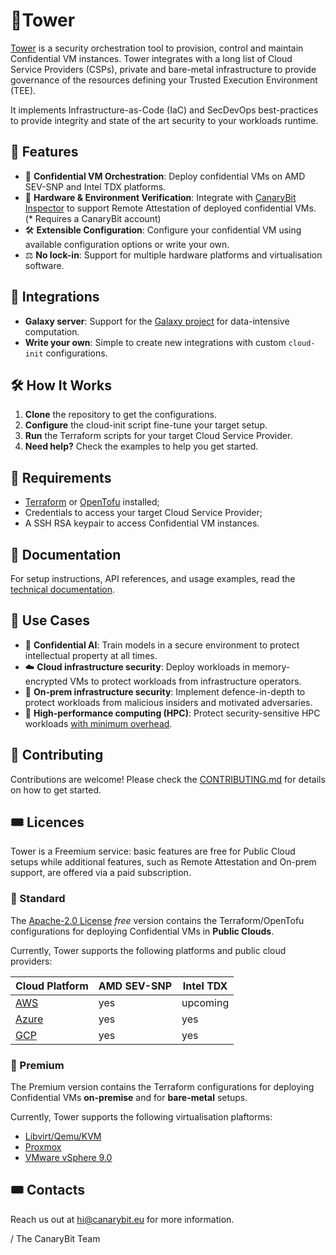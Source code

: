 # 🗼Tower  

[Tower](https://www.canarybit.eu/confidential-cloud-tower/) is a security orchestration tool to provision, control and 
maintain Confidential VM instances.
Tower integrates with a long list of Cloud Service Providers (CSPs), private and bare-metal infrastructure to provide 
governance of the resources defining your Trusted Execution Environment (TEE).

It implements Infrastructure-as-Code (IaC) and SecDevOps best-practices to provide integrity and state of the art security to your workloads runtime.

## 🌟 Features
- 🤹 **Confidential VM Orchestration**: Deploy confidential VMs on AMD SEV-SNP and Intel TDX platforms.
- 🔬 **Hardware & Environment Verification**: Integrate with [CanaryBit Inspector](https://www.canarybit.eu/confidential-cloud-inspector/) to support Remote Attestation of deployed confidential VMs. (* Requires a CanaryBit account)
- 🛠 **Extensible Configuration**: Configure your confidential VM using available configuration options or write your own.
- ⚖️ **No lock-in**: Support for multiple hardware platforms and virtualisation software.

## 🧩 Integrations
- **Galaxy server**: Support for the [Galaxy project](https://github.com/galaxyproject) for data-intensive computation.
- **Write your own**: Simple to create new integrations with custom `cloud-init` configurations.
  
## 🛠️ How It Works
1. **Clone** the repository to get the configurations.
2. **Configure** the cloud-init script fine-tune your target setup.
3. **Run** the Terraform scripts for your target Cloud Service Provider.  
4. **Need help?** Check the examples to help you get started.

## 🧱 Requirements
- [Terraform](https://developer.hashicorp.com/terraform) or [OpenTofu](https://opentofu.org/docs/intro/install/) installed;
- Credentials to access your target Cloud Service Provider;
- A SSH RSA keypair to access Confidential VM instances.

## 📖 Documentation
For setup instructions, API references, and usage examples, read the [technical documentation](https://docs.confidentialcloud.io/tower/).

## 🏀 Use Cases
- 🤖 **Confidential AI**: Train models in a secure environment to protect intellectual property at all times.
- ☁️ **Cloud infrastructure security**: Deploy workloads in memory-encrypted VMs to protect workloads from infrastructure operators.
- 🏰 **On-prem infrastructure security**: Implement defence-in-depth to protect workloads from malicious insiders and motivated adversaries.
- 💽 **High-performance computing (HPC)**: Protect security-sensitive HPC workloads 
[with minimum overhead](https://www.canarybit.eu/research-and-technological-leadership/).

## 💪 Contributing
Contributions are welcome! Please check the [CONTRIBUTING.md](CONTRIBUTING.md) for details on how to get started.

## 🎟️ Licences

Tower is a Freemium service: basic features are free for Public Cloud setups while additional features, such as Remote Attestation and On-prem support, are offered via a paid subscription.

### 🔰 Standard
The [Apache-2.0 License](LICENSE) *free* version contains the Terraform/OpenTofu configurations for deploying Confidential VMs in **Public Clouds**.

Currently, Tower supports the following platforms and public cloud providers:

| Cloud Platform          | AMD SEV-SNP | Intel TDX   |
|-------------------------| ----------- |------------ |
| [AWS](/modules/aws)     | yes         | upcoming    |
| [Azure](/modules/azure) | yes         | yes         |
| [GCP](/modules/gcp)     | yes         | yes         |

### 💎 Premium
The Premium version contains the Terraform configurations for deploying Confidential VMs **on-premise** and for **bare-metal** setups.

Currently, Tower supports the following virtualisation plaftorms:

- [Libvirt/Qemu/KVM](https://libvirt.org/)
- [Proxmox](https://www.proxmox.com/)
- [VMware vSphere 9.0](https://www.vmware.com/products/cloud-infrastructure/vsphere)


## 🎟️ Contacts
Reach us out at [hi@canarybit.eu](mailto:hi@canarybit.eu) for more information.

/ The CanaryBit Team